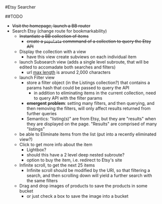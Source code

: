#Etsy Searcher


##TODO
* ~~Visit the homepage, launch a BB router~~
* Search Etsy (change route for bookmarkability)
    * ~~Instantiate a BB collection of items~~
        * ~~create a `populate` commmand of a collection to query the Etsy API~~
    * Display the collection with a view
        * have this view create subviews on each individual item
    * launch Subsearch view (adds a single level subroute, that will be edited to accomadate both searches and filters)
        * url [max length](http://stackoverflow.com/questions/417142/what-is-the-maximum-length-of-a-url-in-different-browsers) is around 2,000 characters
    * launch Filter view
        * store a filter object (in the Listings collection?) that contains a params hash that could be passed to query the API
            * in addition to eliminating items in the current collection, need to query API with the filter params
        * **emergent problem**: setting many filters, and then querying, and then removing the filters, will only affect results returned from further queries
        * Semantics: "listing(s)" are from Etsy, but they are "results" when they are displayed on the page. "Results" are comprised of many "listings"
    * be able to Eliminate items from the list (put into a recently eliminated view?)
    * Click to get more info about the item
        * Lightbox?
        * should this have a 2 level deep nested subroute?
        * option to buy the item, i.e. redirect to Etsy's site
    * Infinite scroll, to get the next 25 items
        * Infinite scroll should be modified by the URI, so that filtering a search, and then scrolling down will yield a further search with the same filters
    * Drag and drop images of products to save the products in some bucket
        * or just check a box to save the image into a bucket